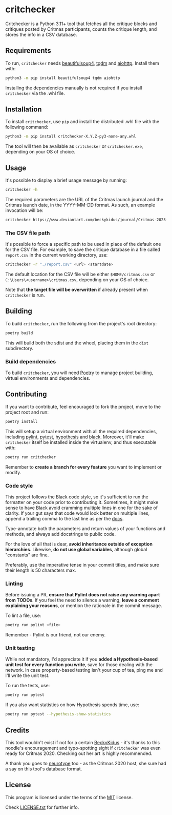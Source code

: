 # critchecker

Critchecker is a Python 3.11+ tool that fetches all the critique blocks and
critiques posted by Critmas participants, counts the critique length, and
stores the info in a CSV database.

## Requirements

To run, `critchecker` needs [beautifulsoup4], [tqdm] and [aiohttp].
Install them with:

```bash
python3 -m pip install beautifulsoup4 tqdm aiohttp
```

Installing the dependencies manually is not required if you install
`critchecker` via the .whl file.

## Installation

To install `critchecker`, use `pip` and install the distributed .whl file with
the following command:

```bash
python3 -m pip install critchecker-X.Y.Z-py3-none-any.whl
```

The tool will then be available as `critchecker` or `critchecker.exe`,
depending on your OS of choice.

## Usage

It's possible to display a brief usage message by running:

```bash
critchecker -h
```

The required parameters are the URL of the Critmas launch journal and the
Critmas launch date, in the YYYY-MM-DD format. As such, an example invocation
will be:

```bash
critchecker https://www.deviantart.com/beckykidus/journal/Critmas-2023-We-re-off-1005330829 2023-12-26
```

### The CSV file path

It's possible to force a specific path to be used in place of the default one
for the CSV file.
For example, to save the critique database in a file called `report.csv` in the
current working directory, use:

```bash
critchecker -r "./report.csv" <url> <startdate>
```

The default location for the CSV file will be either `$HOME/critmas.csv` or
`C:\Users\<username>\critmas.csv`, depending on your OS of choice.

Note that **the target file will be overwritten** if already present when
`critchecker` is run.

## Building

To build `critchecker`, run the following from the project's root directory:

```bash
poetry build
```

This will build both the sdist and the wheel, placing them in the `dist`
subdirectory.

### Build dependencies

To build `critchecker`, you will need [Poetry] to manage project building,
virtual environments and dependencies.

## Contributing

If you want to contribute, feel encouraged to fork the project, move to the
project root and run:

```bash
poetry install
```

This will setup a virtual environment with all the required dependencies,
including [pylint], [pytest], [hypothesis] and [black].
Moreover, it'll make `critchecker` itself be installed inside the virtualenv,
and thus executable with:

```bash
poetry run critchecker
```

Remember to **create a branch for every feature** you want to implement or
modify.

### Code style

This project follows the Black code style, so it's sufficient to run the
formatter on your code prior to contributing it.
Sometimes, it might make sense to have Black avoid cramming multiple lines in
one for the sake of clarity. If your gut says that code would look better on
multiple lines, append a trailing comma to the last line as per the [docs].

Type-annotate both the parameters and return values of your functions and
methods, and always add docstrings to public code.

For the love of all that is dear, **avoid inheritance outside of exception
hierarchies**. Likewise, **do not use global variables**, although global
"constants" are fine.

Preferably, use the imperative tense in your commit titles, and make sure their
length is 50 characters max.

### Linting

Before issuing a PR, **ensure that Pylint does not raise any warning apart from
TODOs**.
If you feel the need to silence a warning, **leave a comment explaining your
reasons**, or mention the rationale in the commit message.

To lint a file, use:

```bash
poetry run pylint <file>
```

Remember - Pylint is our friend, not our enemy.

### Unit testing

While not mandatory, I'd appreciate it if you **added a Hypothesis-based unit
test for every function you write**, save for those dealing with the network.
In case property-based testing isn't your cup of tea, ping me and I'll write
the unit test.

To run the tests, use:

```bash
poetry run pytest
```

If you also want statistics on how Hypothesis spends time, use:

```bash
poetry run pytest --hypothesis-show-statistics
```

## Credits

This tool wouldn't exist if not for a certain [BeckyKidus] - it's thanks to
this noodle's encouragement and typo-spotting sight if `critchecker` was even
ready for Critmas 2020.
Checking out her art is highly recommended.

A thank you goes to [neurotype] too - as the Critmas 2020 host, she sure had
a say on this tool's database format.

## License

This program is licensed under the terms of the [MIT] license.

Check [LICENSE.txt] for further info.


[beautifulsoup4]:https://www.crummy.com/software/BeautifulSoup/
[tqdm]:https://tqdm.github.io/
[aiohttp]:https://docs.aiohttp.org/
[poetry]:https://python-poetry.org/
[pylint]:https://pylint.readthedocs.io/
[pytest]:https://pytest.org/
[hypothesis]:https://hypothesis.readthedocs.io/
[black]:https://black.readthedocs.io/
[docs]:https://black.readthedocs.io/en/stable/the_black_code_style/current_style.html#the-magic-trailing-comma
[BeckyKidus]:https://www.deviantart.com/beckykidus
[neurotype]:https://www.deviantart.com/neurotype
[MIT]:https://choosealicense.com/licenses/mit/
[LICENSE.txt]:./LICENSE.txt
